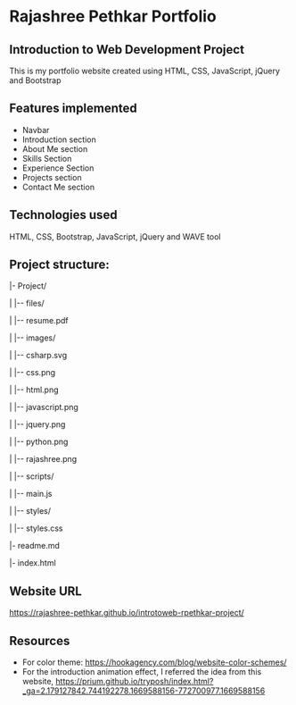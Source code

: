 # Rajashree Pethkar Portfolio
## Introduction to Web Development Project
This is my portfolio website created using HTML, CSS, JavaScript, jQuery and Bootstrap

## Features implemented
- Navbar
- Introduction section
- About Me section
- Skills Section
- Experience Section
- Projects section
- Contact Me section


## Technologies used
HTML, CSS, Bootstrap, JavaScript, jQuery and WAVE tool

## Project structure:

|- Project/

|	|-- files/

|		|-- resume.pdf

|	|-- images/

|		|-- csharp.svg

|		|-- css.png

|		|-- html.png

|		|-- javascript.png

|		|-- jquery.png

|		|-- python.png

|		|-- rajashree.png 

|	|-- scripts/

|		|-- main.js

|	|-- styles/

|		|-- styles.css

|- readme.md

|- index.html


## Website URL
https://rajashree-pethkar.github.io/introtoweb-rpethkar-project/


## Resources
- For color theme: https://hookagency.com/blog/website-color-schemes/
- For the introduction animation effect, I referred the idea from this website, https://prium.github.io/tryposh/index.html?_ga=2.179127842.744192278.1669588156-772700977.1669588156
